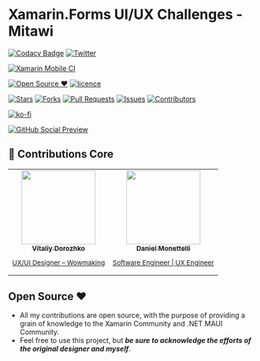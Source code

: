 # Xamarin.Forms UI/UX Challenges - Mitawi

[![Codacy Badge](https://api.codacy.com/project/badge/Grade/3f6e895c980848fa9aad033f53dad161)](https://app.codacy.com/gh/danielmonettelli/Mitawi?utm_source=github.com&utm_medium=referral&utm_content=danielmonettelli/Mitawi&utm_campaign=Badge_Grade_Settings)
[![Twitter](https://img.shields.io/twitter/follow/DanielMonetelli.svg?style=social)](https://twitter.com/DanielMonetelli)

[![Xamarin Mobile CI](https://github.com/danielmonettelli/Mitawi/actions/workflows/mobile.yml/badge.svg)](https://github.com/danielmonettelli/Mitawi/actions/workflows/mobile.yml)

[![Open Source ❤](https://badges.frapsoft.com/os/v1/open-source.svg?v=103)](#open-source-)  [![licence](https://img.shields.io/badge/license-MIT-blue.svg?style=flat-square)](https://github.com/danielmonettelli/Mitawi/blob/main/LICENSE)

[![Stars](https://img.shields.io/github/stars/danielmonettelli/Mitawi)](https://github.com/danielmonettelli/Mitawi/stargazers) [![Forks](https://img.shields.io/github/forks/danielmonettelli/Mitawi)](https://github.com/danielmonettelli/Mitawi/network/members) [![Pull Requests](https://img.shields.io/github/issues-pr/danielmonettelli/Mitawi)](https://github.com/danielmonettelli/Mitawi/pulls) [![Issues](https://img.shields.io/github/issues/danielmonettelli/Mitawi)](https://github.com/danielmonettelli/Mitawi/issues) [![Contributors](https://img.shields.io/github/contributors/danielmonettelli/Mitawi?color=2b9348)](https://github.com/danielmonettelli/Mitawi/graphs/contributors)

[![ko-fi](https://ko-fi.com/img/githubbutton_sm.svg)](https://ko-fi.com/A0A49B3UQ)

[![GitHub Social Preview](https://raw.githubusercontent.com/danielmonettelli/Mitawi/main/Assets/Mitawi_GitHub_Social_Preview.png)](#GitHub-Social-Preview)

## 👥 Contributions Core

<table>
 <tbody>
  <tr>
    <td align="center" valign="top">
      <a href="https://www.linkedin.com/in/vitaliy-dorozhko-985767118/">
        <img width="150" src="https://media-exp1.licdn.com/dms/image/C4E03AQE4bhVokcqH4Q/profile-displayphoto-shrink_800_800/0/1612900690934?e=1645660800&v=beta&t=pn64jNJDqBEMUGLPCGBmiDR27yy3ySQ3q9YN-p_Ep-w"/><br>
        <sub>
          <b>Vitaliy Dorozhko</b>
          <br>
          <p>UX/UI Designer – Wowmaking</p>
        </sub>
      </a>
    </td>
     <td align="center" valign="top">
      <a href="https://www.linkedin.com/in/danielmonettelli/">
        <img width="150" src="https://github.com/danielmonettelli.png"/><br>
        <sub>
          <b>Daniel Monettelli</b>
          <br>
          <p>Software Engineer | UX Engineer</p>
        </sub>
      </a>
    </td>
  </tr>
  </tbody>
</table>

## Open Source ❤

- All my contributions are open source, with the purpose of providing a grain of knowledge to the Xamarin Community and .NET MAUI Community.
- Feel free to use this project, but ***be sure to acknowledge the efforts of the original designer and myself***.
